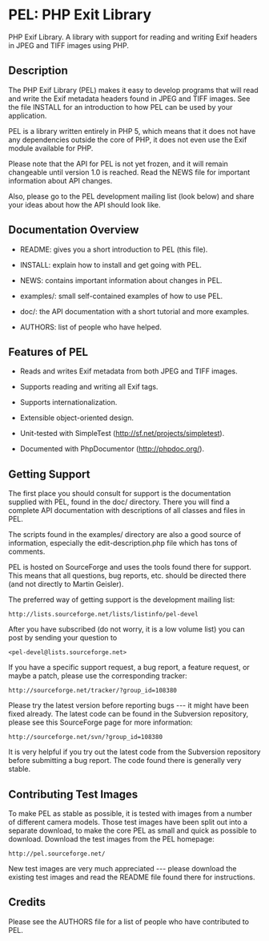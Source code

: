 PEL: PHP Exit Library
==

PHP Exif Library.  A library with support for
reading and writing Exif headers in JPEG and TIFF images using PHP.

Description
--

The PHP Exif Library (PEL) makes it easy to develop programs that will
read and write the Exif metadata headers found in JPEG and TIFF
images.  See the file INSTALL for an introduction to how PEL can be
used by your application.

PEL is a library written entirely in PHP 5, which means that it does
not have any dependencies outside the core of PHP, it does not even
use the Exif module available for PHP.

Please note that the API for PEL is not yet frozen, and it will remain
changeable until version 1.0 is reached. Read the NEWS file for
important information about API changes.

Also, please go to the PEL development mailing list (look below) and
share your ideas about how the API should look like.


Documentation Overview
--

* README: gives you a short introduction to PEL (this file).

* INSTALL: explain how to install and get going with PEL.

* NEWS: contains important information about changes in PEL.

* examples/: small self-contained examples of how to use PEL.

* doc/: the API documentation with a short tutorial and more examples.

* AUTHORS: list of people who have helped.


Features of PEL
--

* Reads and writes Exif metadata from both JPEG and TIFF images.

* Supports reading and writing all Exif tags.

* Supports internationalization.

* Extensible object-oriented design.

* Unit-tested with SimpleTest (http://sf.net/projects/simpletest).

* Documented with PhpDocumentor (http://phpdoc.org/).


Getting Support
--

The first place you should consult for support is the documentation
supplied with PEL, found in the doc/ directory.  There you will find a
complete API documentation with descriptions of all classes and files
in PEL.

The scripts found in the examples/ directory are also a good source of
information, especially the edit-description.php file which has tons
of comments.

PEL is hosted on SourceForge and uses the tools found there for
support.  This means that all questions, bug reports, etc. should be
directed there (and not directly to Martin Geisler).

The preferred way of getting support is the development mailing list:

    http://lists.sourceforge.net/lists/listinfo/pel-devel

After you have subscribed (do not worry, it is a low volume list) you
can post by sending your question to

    <pel-devel@lists.sourceforge.net>

If you have a specific support request, a bug report, a feature
request, or maybe a patch, please use the corresponding tracker:

    http://sourceforge.net/tracker/?group_id=108380

Please try the latest version before reporting bugs --- it might have
been fixed already.  The latest code can be found in the Subversion
repository, please see this SourceForge page for more information:

    http://sourceforge.net/svn/?group_id=108380

It is very helpful if you try out the latest code from the Subversion
repository before submitting a bug report. The code found there is
generally very stable.


Contributing Test Images
--

To make PEL as stable as possible, it is tested with images from a
number of different camera models.  Those test images have been split
out into a separate download, to make the core PEL as small and quick
as possible to download.  Download the test images from the PEL
homepage:

    http://pel.sourceforge.net/

New test images are very much appreciated --- please download the
existing test images and read the README file found there for
instructions.


Credits
--

Please see the AUTHORS file for a list of people who have contributed
to PEL.

